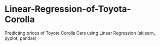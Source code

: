 # Linear-Regression-of-Toyota-Corolla
Predicting prices of Toyota Corolla Cars using Linear Regression (sklearn, pyplot, pandas)
